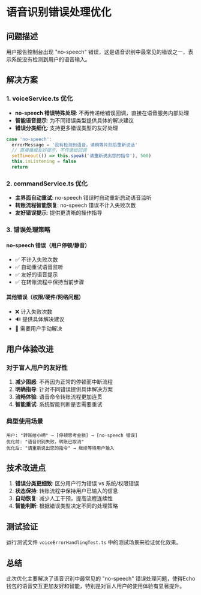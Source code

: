 # 语音识别错误处理优化

## 问题描述
用户报告控制台出现 "no-speech" 错误，这是语音识别中最常见的错误之一，表示系统没有检测到用户的语音输入。

## 解决方案

### 1. voiceService.ts 优化
- **no-speech 错误特殊处理**: 不再传递给错误回调，直接在语音服务内部处理
- **智能语音提示**: 为不同错误类型提供具体的解决建议
- **错误分类细化**: 支持更多错误类型的友好处理

```typescript
case 'no-speech':
  errorMessage = '没有检测到语音，请稍等片刻后重新说话'
  // 直接播报友好提示，不传递给回调
  setTimeout(() => this.speak('请重新说出您的指令'), 500)
  this.isListening = false
  return
```

### 2. commandService.ts 优化
- **主界面自动重试**: no-speech 错误时自动重新启动语音监听
- **转账流程智能恢复**: no-speech 错误不计入失败次数
- **友好错误提示**: 提供更清晰的操作指导

### 3. 错误处理策略

#### no-speech 错误（用户停顿/静音）
- ✅ 不计入失败次数
- ✅ 自动重试语音监听
- ✅ 友好的语音提示
- ✅ 在转账流程中保持当前步骤

#### 其他错误（权限/硬件/网络问题）
- ❌ 计入失败次数
- 🔊 提供具体解决建议
- 🛑 需要用户手动解决

## 用户体验改进

### 对于盲人用户的友好性
1. **减少困惑**: 不再因为正常的停顿而中断流程
2. **明确指导**: 针对不同错误提供具体解决方案
3. **流畅体验**: 语音命令转账流程更加连贯
4. **智能重试**: 系统智能判断是否需要重试

### 典型使用场景
```
用户: "转账给小明" → [停顿思考金额] → [no-speech 错误]
优化前: "语音识别失败，转账已取消"
优化后: "请重新说出您的指令" → 继续等待用户输入
```

## 技术改进点

1. **错误分类更细致**: 区分用户行为错误 vs 系统/权限错误
2. **状态保持**: 转账流程中保持用户已输入的信息
3. **自动恢复**: 减少人工干预，提高流程连续性
4. **智能判断**: 根据错误类型决定不同的处理策略

## 测试验证
运行测试文件 `voiceErrorHandlingTest.ts` 中的测试场景来验证优化效果。

## 总结
此次优化主要解决了语音识别中最常见的 "no-speech" 错误处理问题，使得Echo钱包的语音交互更加友好和智能，特别是对盲人用户的使用体验有显著提升。
